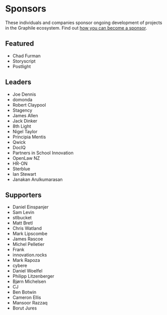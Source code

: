# Sponsors

These individuals and companies sponsor ongoing development of projects in
the Graphile ecosystem. Find out [how you can become a
sponsor](https://graphile.org/sponsor/).

## Featured

- Chad Furman
- Storyscript
- Postlight

## Leaders

- Joe Dennis
- domonda
- Robert Claypool
- Stagency
- James Allen
- Jack Dinker
- 8th Light
- Nigel Taylor
- Principia Mentis
- Qwick
- DocIQ
- Partners in School Innovation
- OpenLaw NZ
- HR-ON
- Sterblue
- Ian Stewart
- Janakan Arulkumarasan

## Supporters

- Daniel Einspanjer
- Sam Levin
- stlbucket
- Matt Bretl
- Chris Watland
- Mark Lipscombe
- James Rascoe
- Michel Pelletier
- Frank
- innovation.rocks
- Mark Rapoza
- cybere
- Daniel Woelfel
- Philipp Litzenberger
- Bjørn Michelsen
- CJ
- Ben Botwin
- Cameron Ellis
- Mansoor Razzaq
- Borut Jures
